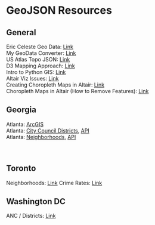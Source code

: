 # GeoJSON Resources


## General

Eric Celeste Geo Data: [Link](http://eric.clst.org/tech/usgeojson/)<br>
My GeoData Converter: [Link](https://mygeodata.cloud/converter/)<br>
US Atlas Topo JSON: [Link](https://github.com/topojson/us-atlas)<br>
D3 Mapping Approach: [Link](https://d3indepth.com/geographic/)<br>
Intro to Python GIS: [Link](https://automating-gis-processes.github.io/CSC/index.html)<br>
Altair Viz Issues: [Link](https://github.com/altair-viz/altair/issues/1357)<br>
Creating Choropleth Maps in Altair: [Link](https://medium.com/dataexplorations/creating-choropleth-maps-in-altair-eeb7085779a1)<br>
Choropleth Maps in Altair (How to Remove Features): [Link](https://www.chegg.com/homework-help/questions-and-answers/using-python-altair-library-data-https-uploadfilesio-s6b0q-csv-format-2-altair-create-note-q31838944)<br>

## Georgia

Atlanta: [ArcGIS](https://dcp-coaplangis.opendata.arcgis.com/)<br>
Atlanta: [City Council Districts](https://dcp-coaplangis.opendata.arcgis.com/datasets/city-council-districts), [API](https://opendata.arcgis.com/datasets/5ce01aea8d4046fe8659a8e25958c2bb_2.geojson)<br>
Atlanta: [Neighborhoods](https://dcp-coaplangis.opendata.arcgis.com/datasets/neighborhoods), [API](https://opendata.arcgis.com/datasets/297d3d69d8ab4c6ba5f9264ad5e75c0a_3.geojson)<br>
<br>
<br>

## Toronto

Neighborhoods: [Link](https://github.com/jasonicarter/toronto-geojson)
Crime Rates: [Link](https://data.torontopolice.on.ca/datasets/af500b5abb7240399853b35a2362d0c0_0/data?geometry=-80.465%2C43.542%2C-78.291%2C43.89)

## Washington DC

ANC / Districts: [Link](https://hub.arcgis.com/items/bfe6977cfd574c2b894cd67cf6a787c3)
